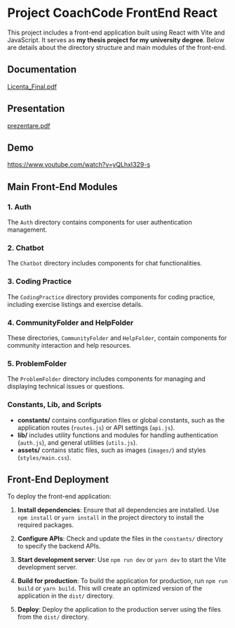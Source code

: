 # **Project CoachCode FrontEnd React**

This project includes a front-end application built using React with Vite and JavaScript. It serves as **my thesis project for my university degree**. Below are details about the directory structure and main modules of the front-end.

## **Documentation**
[Licenta_Final.pdf](https://github.com/user-attachments/files/16427196/Licenta_Final.pdf)

## **Presentation**
[prezentare.pdf](https://github.com/user-attachments/files/16427217/prezentare.pdf)

## **Demo**
https://www.youtube.com/watch?v=yQLhxI329-s

## **Main Front-End Modules**

### **1. Auth**

The `Auth` directory contains components for user authentication management.

### **2. Chatbot**

The `Chatbot` directory includes components for chat functionalities.

### **3. Coding Practice**

The `CodingPractice` directory provides components for coding practice, including exercise listings and exercise details.

### **4. CommunityFolder and HelpFolder**

These directories, `CommunityFolder` and `HelpFolder`, contain components for community interaction and help resources.

### **5. ProblemFolder**

The `ProblemFolder` directory includes components for managing and displaying technical issues or questions.

### **Constants, Lib, and Scripts**

- **constants/** contains configuration files or global constants, such as the application routes (`routes.js`) or API settings (`api.js`).
- **lib/** includes utility functions and modules for handling authentication (`auth.js`), and general utilities (`utils.js`).
- **assets/** contains static files, such as images (`images/`) and styles (`styles/main.css`).

## **Front-End Deployment**

To deploy the front-end application:

1. **Install dependencies**: Ensure that all dependencies are installed. Use `npm install` or `yarn install` in the project directory to install the required packages.

2. **Configure APIs**: Check and update the files in the `constants/` directory to specify the backend APIs.

3. **Start development server**: Use `npm run dev` or `yarn dev` to start the Vite development server.

4. **Build for production**: To build the application for production, run `npm run build` or `yarn build`. This will create an optimized version of the application in the `dist/` directory.

5. **Deploy**: Deploy the application to the production server using the files from the `dist/` directory.
